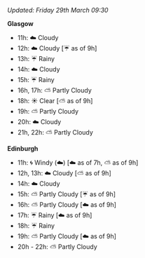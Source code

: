 *Updated: Friday 29th March 09:30*

**Glasgow**

* 11h: :cloud: Cloudy
* 12h: :cloud: Cloudy [:umbrella: as of 9h]
* 13h: :umbrella: Rainy
* 14h: :cloud: Cloudy
* 15h: :umbrella: Rainy
* 16h, 17h: :partly_sunny: Partly Cloudy
* 18h: :sunny: Clear [:partly_sunny: as of 9h]
* 19h: :partly_sunny: Partly Cloudy
* 20h: :cloud: Cloudy
* 21h, 22h: :partly_sunny: Partly Cloudy

**Edinburgh**

* 11h: :cyclone: Windy (:cloud:) [:cloud: as of 7h, :partly_sunny: as of 9h]
* 12h, 13h: :cloud: Cloudy [:partly_sunny: as of 9h]
* 14h: :cloud: Cloudy
* 15h: :partly_sunny: Partly Cloudy [:umbrella: as of 9h]
* 16h: :partly_sunny: Partly Cloudy [:cloud: as of 9h]
* 17h: :umbrella: Rainy [:cloud: as of 9h]
* 18h: :umbrella: Rainy
* 19h: :partly_sunny: Partly Cloudy [:cloud: as of 9h]
* 20h - 22h: :partly_sunny: Partly Cloudy
